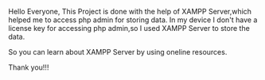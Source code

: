 Hello Everyone,
This Project is done with the help of XAMPP Server,which helped me to access php admin for storing data.
In my device I don't have a license key for accessing php admin,so I used XAMPP Server to store the data.

So you can learn about XAMPP Server by using oneline resources.

Thank you!!!
